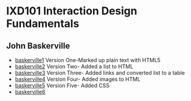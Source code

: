 IXD101 Interaction Design Fundamentals
======================================

John Baskerville
----------------
- [baskerville1](https://csheridan16.github.io/john_baskerville/baskerville1.html) Version One-Marked up plain text with HTML5
- [baskerville2](https://csheridan16.github.io/john_baskerville/baskerville2.html) Version Two- Added a list to HTML
- [baskerville3](https://csheridan16.github.io/john_baskerville/baskerville3.html) Version Three- Added links and converted list to a table
- [baskerville4](https://csheridan16.github.io/john_baskerville/baskerville4.html) Version Four- Added images to HTML
- [baskerville5](https://csheridan16.github.io/john_baskerville/baskerville5.html) Version Five- Added CSS 
- [baskerville6](https://csheridan16.github.io/john_baskerville/baskerville6.html)